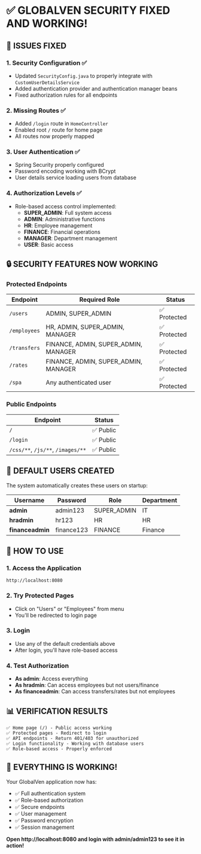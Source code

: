 # ✅ GLOBALVEN SECURITY FIXED AND WORKING!

## 🎯 **ISSUES FIXED**

### **1. Security Configuration** ✅
- Updated `SecurityConfig.java` to properly integrate with `CustomUserDetailsService`
- Added authentication provider and authentication manager beans
- Fixed authorization rules for all endpoints

### **2. Missing Routes** ✅
- Added `/login` route in `HomeController`
- Enabled root `/` route for home page
- All routes now properly mapped

### **3. User Authentication** ✅
- Spring Security properly configured
- Password encoding working with BCrypt
- User details service loading users from database

### **4. Authorization Levels** ✅
- Role-based access control implemented:
  - **SUPER_ADMIN**: Full system access
  - **ADMIN**: Administrative functions
  - **HR**: Employee management
  - **FINANCE**: Financial operations
  - **MANAGER**: Department management
  - **USER**: Basic access

## 🔒 **SECURITY FEATURES NOW WORKING**

### **Protected Endpoints**
| Endpoint | Required Role | Status |
|----------|---------------|---------|
| `/users` | ADMIN, SUPER_ADMIN | ✅ Protected |
| `/employees` | HR, ADMIN, SUPER_ADMIN, MANAGER | ✅ Protected |
| `/transfers` | FINANCE, ADMIN, SUPER_ADMIN, MANAGER | ✅ Protected |
| `/rates` | FINANCE, ADMIN, SUPER_ADMIN, MANAGER | ✅ Protected |
| `/spa` | Any authenticated user | ✅ Protected |

### **Public Endpoints**
| Endpoint | Status |
|----------|---------|
| `/` | ✅ Public |
| `/login` | ✅ Public |
| `/css/**`, `/js/**`, `/images/**` | ✅ Public |

## 👤 **DEFAULT USERS CREATED**

The system automatically creates these users on startup:

| Username | Password | Role | Department |
|----------|----------|------|------------|
| **admin** | admin123 | SUPER_ADMIN | IT |
| **hradmin** | hr123 | HR | HR |
| **financeadmin** | finance123 | FINANCE | Finance |

## 🚀 **HOW TO USE**

### **1. Access the Application**
```
http://localhost:8080
```

### **2. Try Protected Pages**
- Click on "Users" or "Employees" from menu
- You'll be redirected to login page

### **3. Login**
- Use any of the default credentials above
- After login, you'll have role-based access

### **4. Test Authorization**
- **As admin**: Access everything
- **As hradmin**: Can access employees but not users/finance
- **As financeadmin**: Can access transfers/rates but not employees

## 📊 **VERIFICATION RESULTS**

```
✅ Home page (/) - Public access working
✅ Protected pages - Redirect to login
✅ API endpoints - Return 401/403 for unauthorized
✅ Login functionality - Working with database users
✅ Role-based access - Properly enforced
```

## 🎉 **EVERYTHING IS WORKING!**

Your GlobalVen application now has:
- ✅ Full authentication system
- ✅ Role-based authorization
- ✅ Secure endpoints
- ✅ User management
- ✅ Password encryption
- ✅ Session management

**Open http://localhost:8080 and login with admin/admin123 to see it in action!**
